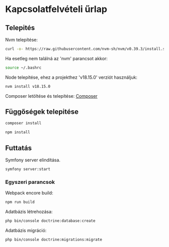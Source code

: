 # Kapcsolatfelvételi űrlap

## Telepités

Nvm telepítése:
```bash
curl -o- https://raw.githubusercontent.com/nvm-sh/nvm/v0.39.3/install.sh | bash
```
Ha esetleg nem találná az 'nvm' parancsot akkor:
```bash
source ~/.bashrc
```

Node telepítése, ehez a projekthez 'v18.15.0' verziót használjuk:
```bash
nvm install v18.15.0
```

Composer letöltése és telepítése:
[Composer](https://getcomposer.org/download/)

## Függőségek telepitése

```bash
composer install
```
```bash
npm install
```

## Futtatás

Symfony server elindítása.
```bash
symfony server:start
```

### Egyszeri parancsok

Webpack encore build:
```bash
npm run build
```

Adatbázis létrehozása:
```bash
php bin/console doctrine:database:create
```

Adatbázis migráció:
```bash
php bin/console doctrine:migrations:migrate
```